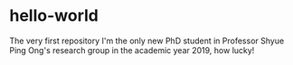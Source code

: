# hello-world
The very first repository
I'm the only new PhD student in Professor Shyue Ping Ong's research group in the academic year 2019, how lucky!
